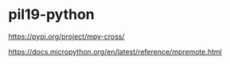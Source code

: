 # pil19-python

https://pypi.org/project/mpy-cross/

https://docs.micropython.org/en/latest/reference/mpremote.html